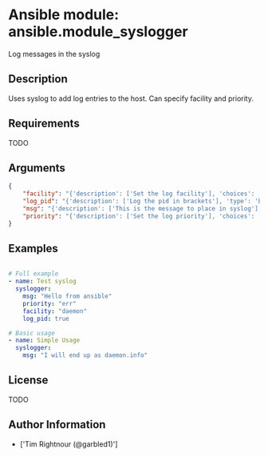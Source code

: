 # Ansible module: ansible.module_syslogger


Log messages in the syslog

## Description

Uses syslog to add log entries to the host.
Can specify facility and priority.

## Requirements

TODO

## Arguments

``` json
{
    "facility": "{'description': ['Set the log facility'], 'choices': ['kern', 'user', 'mail', 'daemon', 'auth', 'lpr', 'news', 'uucp', 'cron', 'syslog', 'local0', 'local1', 'local2', 'local3', 'local4', 'local5', 'local6', 'local7'], 'required': False, 'default': 'daemon'}",
    "log_pid": "{'description': ['Log the pid in brackets'], 'type': 'bool', 'required': False, 'default': False}",
    "msg": "{'description': ['This is the message to place in syslog'], 'required': True}",
    "priority": "{'description': ['Set the log priority'], 'choices': ['emerg', 'alert', 'crit', 'err', 'warning', 'notice', 'info', 'debug'], 'required': False, 'default': 'info'}",
}
```

## Examples


``` yaml

# Full example
- name: Test syslog
  syslogger:
    msg: "Hello from ansible"
    priority: "err"
    facility: "daemon"
    log_pid: true

# Basic usage
- name: Simple Usage
  syslogger:
    msg: "I will end up as daemon.info"


```

## License

TODO

## Author Information
  - ['Tim Rightnour (@garbled1)']
